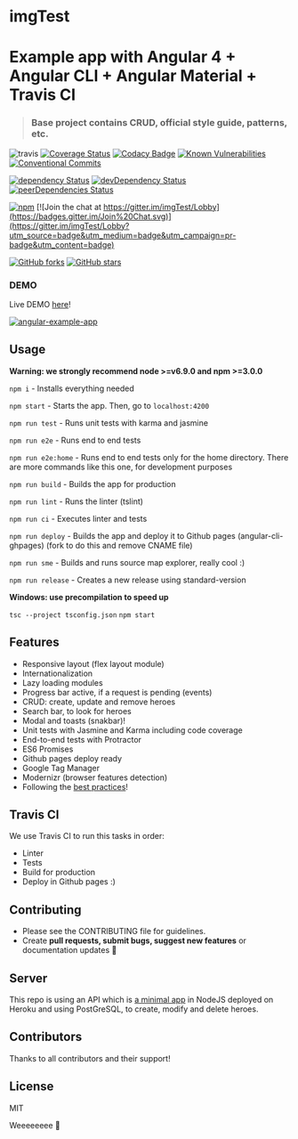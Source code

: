 # imgTest

# Example app with Angular 4 + Angular CLI + Angular Material + Travis CI

> ### Base project contains CRUD, official style guide, patterns, etc.

![travis](https://travis-ci.org/cpattee/imgTest.svg?branch=master)
[![Coverage Status](https://coveralls.io/repos/github/cpattee/imgTest/badge.svg?branch=master)](https://coveralls.io/github/cpattee/imgTest?branch=master)
[![Codacy Badge](https://api.codacy.com/project/badge/Grade/9d190a60fc864060ac054ba17a4e92e4)](https://www.codacy.com/app/cpattee/imgTest?utm_source=github.com&utm_medium=referral&utm_content=cpattee/imgTest&utm_campaign=badger)
[![Known Vulnerabilities](https://snyk.io/test/github/cpattee/imgTest/badge.svg)](https://snyk.io/test/github/cpattee/imgTest)
[![Conventional Commits](https://img.shields.io/badge/Conventional%20Commits-1.0.0-yellow.svg)](https://conventionalcommits.org)

[![dependency Status](https://david-dm.org/cpattee/imgTest.svg)](https://david-dm.org/cpattee/imgTest#info=dependencies)
[![devDependency Status](https://david-dm.org/cpattee/imgTest/dev-status.svg)](https://david-dm.org/cpattee/imgTest#info=devDependencies)
[![peerDependencies Status](https://david-dm.org/cpattee/imgTest/peer-status.svg)](https://david-dm.org/cpattee/imgTest?type=peer)

[![npm](https://img.shields.io/badge/demo-online-brightgreen.svg)](http://angularexampleapp.com/)
[![Join the chat at https://gitter.im/imgTest/Lobby](https://badges.gitter.im/Join%20Chat.svg)](https://gitter.im/imgTest/Lobby?utm_source=badge&utm_medium=badge&utm_campaign=pr-badge&utm_content=badge)

[![GitHub forks](https://img.shields.io/github/forks/cpattee/imgTest.svg?style=social&label=Fork)](https://github.com/cpattee/imgTest/fork)
[![GitHub stars](https://img.shields.io/github/stars/cpattee/imgTest.svg?style=social&label=Star)](https://github.com/cpattee/imgTest)

### DEMO

Live DEMO [here](http://angularexampleapp.com/)!

[![angular-example-app](http://thumbsnap.com/i/aIpN07i3.png?0812)](http://angularexampleapp.com/)

## Usage

**Warning: we strongly recommend node >=v6.9.0 and npm >=3.0.0**

`npm i` - Installs everything needed

`npm start` - Starts the app. Then, go to `localhost:4200`

`npm run test` - Runs unit tests with karma and jasmine

`npm run e2e` - Runs end to end tests

`npm run e2e:home` - Runs end to end tests only for the home directory. There are more commands like this one, for development purposes

`npm run build` - Builds the app for production

`npm run lint` - Runs the linter (tslint)

`npm run ci` - Executes linter and tests

`npm run deploy` - Builds the app and deploy it to Github pages (angular-cli-ghpages) (fork to do this and remove CNAME file)

`npm run sme` - Builds and runs source map explorer, really cool :)

`npm run release` - Creates a new release using standard-version

**Windows: use precompilation to speed up**

`tsc --project tsconfig.json`
`npm start`

## Features
* Responsive layout (flex layout module)
* Internationalization
* Lazy loading modules
* Progress bar active, if a request is pending (events)
* CRUD: create, update and remove heroes
* Search bar, to look for heroes
* Modal and toasts (snakbar)!
* Unit tests with Jasmine and Karma including code coverage
* End-to-end tests with Protractor
* ES6 Promises
* Github pages deploy ready
* Google Tag Manager
* Modernizr (browser features detection)
* Following the [best practices](https://angular.io/guide/styleguide)!

## Travis CI
We use Travis CI to run this tasks in order:
* Linter
* Tests
* Build for production
* Deploy in Github pages
:)

## Contributing
- Please see the CONTRIBUTING file for guidelines.
- Create **pull requests, submit bugs, suggest new features** or documentation updates :wrench:

## Server

This repo is using an API which is [a minimal app](https://github.com/Ismaestro/nodejs-example-app) in NodeJS deployed on Heroku and using PostGreSQL, to create, modify and delete heroes.

## Contributors

Thanks to all contributors and their support!

## License

MIT

Weeeeeeee :rainbow:
